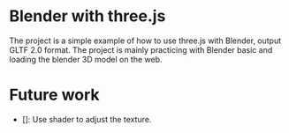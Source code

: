 # Blender with three.js
The project is a simple example of how to use three.js with Blender, output GLTF 2.0 format. The project is mainly practicing with Blender basic and loading the blender 3D model on the web.

# Future work
- []: Use shader to adjust the texture. 